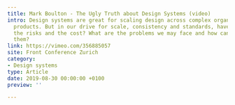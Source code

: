 ```yaml
---
title: Mark Boulton - The Ugly Truth about Design Systems (video)
intro: Design systems are great for scaling design across complex organisations and
  products. But in our drive for scale, consistency and standards, have we considered
  the risks and the cost? What are the problems we may face and how can we overcome
  them?
link: https://vimeo.com/356885057
site: Front Conference Zurich
category:
- Design systems
type: Article
date: 2019-08-30 00:00:00 +0100
preview: ''

---
```

